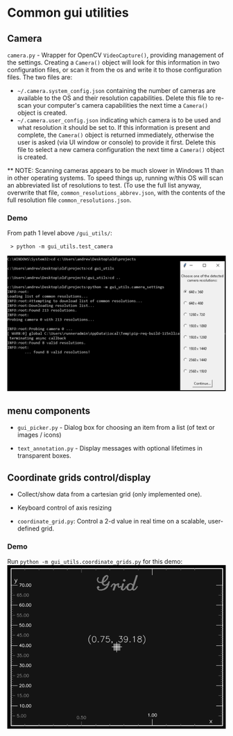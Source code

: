 # Common gui utilities

## Camera

`camera.py` - Wrapper for OpenCV `VideoCapture()`, providing management of the settings. Creating a 
`Camera()` object will look for this information in two configuration files, or scan it from the os and write it to 
those configuration files. The two files are:

* `~/.camera.system_config.json` containing the number of cameras are available to the OS and their resolution
  capabilities.   Delete this file to re-scan your computer's camera capabilities the next time a
`Camera()` object is created.
* `~/.camera.user_config.json` indicating which camera is to be used and what resolution it should be set to.  If 
  this information is present and complete, the `Camera()` object is returned immediately, otherwise the user is asked 
(via UI window or console) to provide it first.  Delete this file to select a new camera configuration the next time a
`Camera()` object is created.

** NOTE:  Scanning cameras appears to be much slower in Windows 11 than in other operating
systems. To speed things up, running w/this OS will scan an abbreviated list of resolutions
to test.  (To use the full list anyway, overwrite that file, `common_resolutions_abbrev.json`, with the contents of the
full resolution file `common_resolutions.json`.

### Demo
From path 1 level above `/gui_utils/`:

```
 > python -m gui_utils.test_camera
```

![res_detect_user_pick](https://github.com/andsmith/gui_utils/blob/main/detect_resolution_and_gui_picker.png)

## menu components

* `gui_picker.py` - Dialog box for choosing an item from a list (of text or images / icons)

* `text_annotation.py` - Display messages with optional lifetimes in transparent boxes.

## Coordinate grids control/display

* Collect/show data from a cartesian grid (only implemented one).
* Keyboard control of axis resizing

* `coordinate_grid.py`:  Control a 2-d value in real time on a scalable, user-defined grid.

### Demo
  Run `python -m gui_utils.coordinate_grids.py` for this demo:
  ![demo in coordinate_grids.py](https://github.com/andsmith/gui_utils/blob/main/grid.png)
